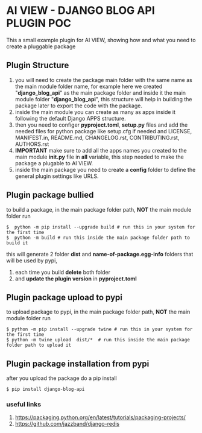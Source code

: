 # AI VIEW - DJANGO BLOG API PLUGIN POC

This a small example plugin for AI VIEW, showing how and what you need to create a pluggable package


## Plugin Structure

1. you will need to create the package main folder with the same name as the main module folder name, for example here we created "**django_blog_api**" as the main package folder and inside it the main module folder "**django_blog_api**", this structure will help in building the package later to export the code with the package.
2. inside the main module you can create as many as apps inside it following the default Django APPS structure.
3. then you need to configer **pyproject.toml**, **setup.py** files and add the needed files for python package like setup.cfg if needed and LICENSE, MANIFEST.in, README.md, CHANGELOG.rst, CONTRIBUTING.rst, AUTHORS.rst
4. **IMPORTANT** make sure to add all the apps names you created to the main module **__init__.py** file in **__all__** variable, this step needed to make the package a plugable to AI VIEW.
5. inside the main package you need to create a **config** folder to define the general plugin settings like URLS.

## Plugin package bullied

to build a package, in the main package folder path, **NOT** the main module folder run 

    $  python -m pip install --upgrade build # run this in your system for the first time
    $  python -m build # run this inside the main package folder path to build it 

this will generate 2 folder **dist** and **name-of-package.egg-info** folders that will be used by pypi, 
1. each time you build **delete** both folder 
2. and **update the plugin version** in **pyproject.toml**

## Plugin package upload to pypi

to upload package to pypi, in the main package folder path, **NOT** the main module folder run 
    
    $ python -m pip install --upgrade twine # run this in your system for the first time
    $ python -m twine upload  dist/*  # run this inside the main package folder path to upload it 

## Plugin package installation from pypi

after you upload the package do a pip install

    $ pip install django-blog-api


### useful links

1. https://packaging.python.org/en/latest/tutorials/packaging-projects/
2. https://github.com/jazzband/django-redis
